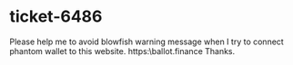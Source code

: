 # ticket-6486
Please help me to avoid blowfish warning message when I try to connect phantom wallet to this website.
https:\\ballot.finance
Thanks.
